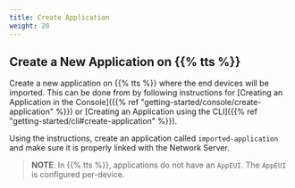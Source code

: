 ```yaml
---
title: Create Application
weight: 20
---
```


## Create a New Application on {{% tts %}}

Create a new application on {{% tts %}} where the end devices will be imported. This can be done from by following instructions for [Creating an Application in the Console]({{% ref "getting-started/console/create-application" %}}) or [Creating an Application using the CLI]({{% ref "getting-started/cli#create-application" %}}).

Using the instructions, create an application called `imported-application` and make sure it is properly linked with the Network Server.

> **NOTE**: In {{% tts %}}, applications do not have an `AppEUI`. The `AppEUI` is configured per-device.
